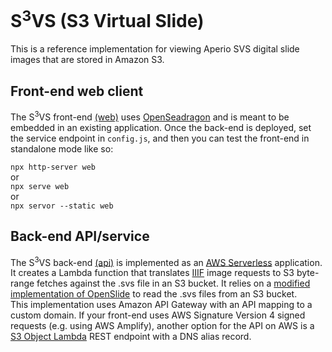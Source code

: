 # S<sup>3</sup>VS (S3 Virtual Slide)
This is a reference implementation for viewing Aperio SVS digital slide images that are stored in Amazon S3.

## Front-end web client
The S<sup>3</sup>VS front-end [(web)](/web) uses [OpenSeadragon](https://openseadragon.github.io/) and is meant to be embedded in an existing application. Once the back-end is deployed, set the service endpoint in `config.js`, and then you can test the front-end in standalone mode like so:

`npx http-server web`  
or  
`npx serve web`  
or  
`npx servor --static web`

## Back-end API/service
The S<sup>3</sup>VS back-end [(api)](/api) is implemented as an [AWS Serverless](https://aws.amazon.com/serverless/sam/) application. It creates a Lambda function that translates [IIIF](https://iiif.io/api/image/3.0/) image requests to S3 byte-range fetches against the .svs file in an S3 bucket. It relies on a [modified implementation of OpenSlide](https://github.com/VanAndelInstitute/openslide) to read the .svs files from an S3 bucket.  
This implementation uses Amazon API Gateway with an API mapping to a custom domain. If your front-end uses AWS Signature Version 4 signed requests (e.g. using AWS Amplify), another option for the API on AWS is a [S3 Object Lambda](https://docs.aws.amazon.com/AmazonS3/latest/userguide/transforming-objects.html) REST endpoint with a DNS alias record.
